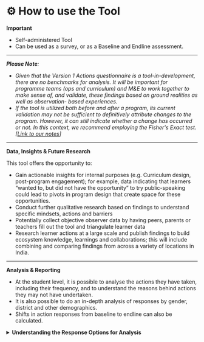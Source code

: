 # ⚙ How to use the Tool

**Important**

* Self-administered Tool
* Can be used as a survey, or as a Baseline and Endline assessment.

***

_**Please Note**:_&#x20;

* _Given that the Version 1 Actions questionnaire is a tool-in-development, there are no benchmarks for analysis. It will be important for programme teams (ops and curriculum) and M\&E to work together to make sense of, and validate, these findings based on ground realities as well as observation- based experiences._
* _If the tool is utilized both before and after a program, its current validation may not be sufficient to definitively attribute changes to the program. However, it can still indicate whether a change has occurred or not. In this context, we recommend employing the Fisher's Exact test._ \
  _\[_[_Link to our notes_](https://docs.google.com/document/d/1Axy3kJZHC9B7Mev3mNUI41ZgDdxPD5ly9N06eyvt0Gw/edit?usp=sharing)_]_

***

**Data, Insights & Future Research**

This tool offers the opportunity to:

* Gain actionable insights for internal purposes (e.g. Curriculum design, post-program engagement); for example, data indicating that learners “wanted to, but did not have the opportunity” to try public-speaking could lead to pivots in program design that create space for these opportunities.
* Conduct further qualitative research based on findings to understand specific mindsets, actions and barriers
* Potentially collect objective observer data by having peers, parents or teachers fill out the tool and triangulate learner data
* Research learner actions at a large scale and publish findings to build ecosystem knowledge, learnings and collaborations; this will include combining and comparing findings from across a variety of locations in India.

***

**Analysis & Reporting**

* At the student level, it is possible to analyse the actions they have taken, including their frequency, and to understand the reasons behind actions they may not have undertaken.&#x20;
* It is also possible to do an in-depth analysis of responses by gender, district and other demographics.&#x20;
* Shifts in action responses from baseline to endline can also be calculated.

<details>

<summary><strong>Understanding the Response Options for Analysis</strong> </summary>

**PART A**

* (a) yes, many times - **The more an action is performed, the higher the likelihood of a particular mindset being present.**&#x20;
* (b) yes, sometimes
* (c) yes, once or twice
* (d) no - **The lesser an action is performed, the lower the likelihood of a particular mindse being present.**

**PART B**

* (a) did not need to - **No compulsion**&#x20;
* (b) did not want to - **No interest**&#x20;
* (c) wanted to, but did not have the opportunity - **High interest and demand**&#x20;
* (d) was not allowed (by family / caregiver / teacher) - **Possible interest but no permission**

</details>
